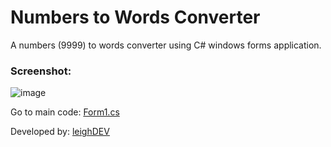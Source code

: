 # Numbers to Words Converter
A numbers (9999) to words converter using C# windows forms application.


### Screenshot:

![image](https://user-images.githubusercontent.com/100475303/162559059-5d773643-a921-40ec-8cb2-a2b04f08615a.png)


Go to main code: [Form1.cs](https://github.com/leighDEV/numbers-to-words-winforms/blob/ad69d7c604cfd9be91e9e6d96e418de29592cc88/numbers-to-words/Form1.cs)

Developed by: [leighDEV](https://github.com/leighTOR)

